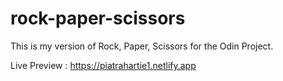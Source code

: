 # rock-paper-scissors
This is my version of Rock, Paper, Scissors for the Odin Project.

Live Preview : https://piatrahartie1.netlify.app

